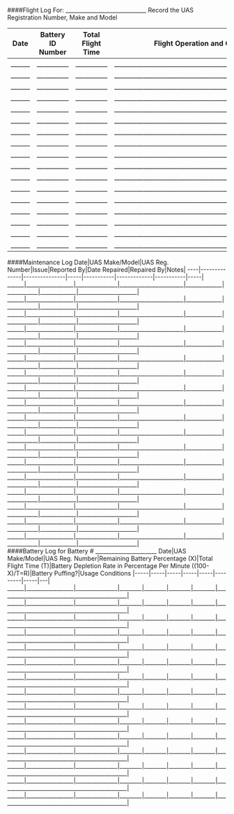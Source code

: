 ####Flight Log For: _____________________________
Record the UAS Registration Number, Make and Model

Date|Battery ID Number|Total Flight Time|Flight Operation and Conditions Notes|----|-----------------|-----------------|-------------------------------------|______|__________|__________|__________________________________________________________________|______|__________|__________|__________________________________________________________________|______|__________|__________|__________________________________________________________________|
______|__________|__________|__________________________________________________________________|
______|__________|__________|__________________________________________________________________|
______|__________|__________|__________________________________________________________________|
______|__________|__________|__________________________________________________________________|
______|__________|__________|__________________________________________________________________|
______|__________|__________|__________________________________________________________________|
______|__________|__________|__________________________________________________________________|
______|__________|__________|__________________________________________________________________|
______|__________|__________|__________________________________________________________________|
______|__________|__________|__________________________________________________________________|
______|__________|__________|__________________________________________________________________|
______|__________|__________|__________________________________________________________________|
______|__________|__________|__________________________________________________________________|
______|__________|__________|__________________________________________________________________|
<div style="page-break-after: always;"></div>
####Maintenance Log
Date|UAS Make/Model|UAS Reg. Number|Issue|Reported By|Date Repaired|Repaired By|Notes|----|--------------|---------------|-----|-----------|-------------|-----------|-----|______|_________________|_______________|_______________________|_____________|___________|_____________|_____________________|
______|_________________|_______________|_______________________|_____________|___________|_____________|_____________________|
______|_________________|_______________|_______________________|_____________|___________|_____________|_____________________|
______|_________________|_______________|_______________________|_____________|___________|_____________|_____________________|
______|_________________|_______________|_______________________|_____________|___________|_____________|_____________________|
______|_________________|_______________|_______________________|_____________|___________|_____________|_____________________|
______|_________________|_______________|_______________________|_____________|___________|_____________|_____________________|
______|_________________|_______________|_______________________|_____________|___________|_____________|_____________________|
______|_________________|_______________|_______________________|_____________|___________|_____________|_____________________|
______|_________________|_______________|_______________________|_____________|___________|_____________|_____________________|
______|_________________|_______________|_______________________|_____________|___________|_____________|_____________________|
______|_________________|_______________|_______________________|_____________|___________|_____________|_____________________|
______|_________________|_______________|_______________________|_____________|___________|_____________|_____________________|
______|_________________|_______________|_______________________|_____________|___________|_____________|_____________________|
______|_________________|_______________|_______________________|_____________|___________|_____________|_____________________|
______|_________________|_______________|_______________________|_____________|___________|_____________|_____________________|
______|_________________|_______________|_______________________|_____________|___________|_____________|_____________________|
______|_________________|_______________|_______________________|_____________|___________|_____________|_____________________|<div style="page-break-after: always;"></div>
####Battery Log for Battery # ______________________
Date|UAS Make/Model|UAS Reg. Number|Remaining Battery Percentage (X)|Total Flight Time (T)|Battery Depletion Rate in Percentage Per Minute ((100-X)/T=R)|Battery Puffing?|Usage Conditions
|-----|-----|-----|-----|-----|---------|-----|---|______|_________________|_______________|________|________|________|________|______________________________________________|
______|_________________|_______________|________|________|________|________|______________________________________________|
______|_________________|_______________|________|________|________|________|______________________________________________|
______|_________________|_______________|________|________|________|________|______________________________________________|
______|_________________|_______________|________|________|________|________|______________________________________________|
______|_________________|_______________|________|________|________|________|______________________________________________|
______|_________________|_______________|________|________|________|________|______________________________________________|
______|_________________|_______________|________|________|________|________|______________________________________________|
______|_________________|_______________|________|________|________|________|______________________________________________|
______|_________________|_______________|________|________|________|________|______________________________________________|
______|_________________|_______________|________|________|________|________|______________________________________________|
______|_________________|_______________|________|________|________|________|______________________________________________|
______|_________________|_______________|________|________|________|________|______________________________________________|______|_________________|_______________|________|________|________|________|______________________________________________|
______|_________________|_______________|________|________|________|________|______________________________________________|




